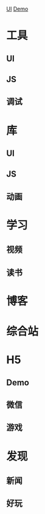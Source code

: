 [UI](#ui) [Demo](#demo)

# 工具

## UI

## JS

## 调试

# 库
 ## UI
 ## JS
 ## 动画
 
 

# 学习
## 视频
## 读书

# 博客

# 综合站

# H5
## Demo
## 微信
## 游戏

# 发现
## 新闻
## 好玩
